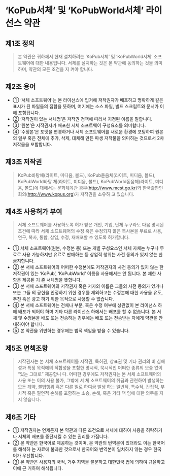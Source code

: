 # ‘KoPub서체’ 및 ‘KoPubWorld서체’ 라이선스 약관

## 제1조 정의
> 본 약관은 귀하께서 현재 설치하려는 ‘KoPub서체’ 및 ‘KoPubWorld서체’ 소프트웨어에 대한
내용입니다. 서체를 설치하는 것은 본 약관에 동의하는 것을 의미하며, 약관의 모든 조건을 지
켜야 합니다.

## 제2조 용어
- ① ‘서체 소프트웨어’는 본 라이선스에 입거해 저작권자가 배포하고 명확하게 같은 표시가 된
파일들의 집합을 뜻하며, 여기에는 소스 파일, 빌드 스크립트와 문서가 이에 포함됩니다.
- ② ‘저작권이 있는 서체명’은 저작권 정책에 따라서 지정된 이름을 말합니다.
- ③ ‘원본’은 저작권자가 배포한 서체 소프트웨어 구성요소를 의미합니다.
- ④ ‘수정본’은 포맷을 변경하거나 서체 소프트웨어를 새로운 환경에 포팅하여 원본의 일부 혹은
전체에 추가, 삭제, 대체해 만든 파생 저작물을 의미하는 것으로서 2차 저작물을 포함합니다.

## 제3조 저작권
> KoPub바탕체(라이트, 미디움, 볼드), KoPub돋움체(라이트, 미디움, 볼드), KoPubWorld바탕
체(라이트, 미디움, 볼드), KoPubWorld돋움체(라이트, 미디움, 볼드)에 대해서는 문화체육관
광부(http://www.mcst.go.kr)와 한국출판인회의(http://www.kopus.org)가 저작권을 소유하
고 있습니다.

## 제4조 사용허가 부여
> 서체 소프트웨어를 사용하도록 허가 받은 개인, 기업, 단체 누구라도 다음 명시된 조건에 따라
서체 소프트웨어의 수정 혹은 수정되지 않은 복사본을 무료로 사용, 연구, 복사, 통합, 삽입,
수정, 재배포할 수 있도록 허가합니다.
- ① 서체 소프트웨어(원본, 수정본 등) 또는 개별 구성요소인 서체 자체는 누구나 무료로 사용
가능하지만 유료로 판매하는 등 상업적 행위는 사전 동의가 있지 않는 한 금지합니다.
- ② 본 서체 소프트웨어의 어떠한 수정본에도 저작권자의 사전 동의가 있지 않는 한 저작권이
있는 ‘KoPub’, ‘KoPubWorld’ 이름을 사용해서는 안 됩니다. 본 제한 사항은 제공된 기
존 서체명을 뜻합니다.
- ③ 본 서체 소프트웨어의 저작권자 혹은 저자의 이름은 그들의 사전 동의가 있거나 또는 그들
의 공헌을 인정하기 위한 경우를 제외하고는 수정본에 대한 사용을 유도, 추천 혹은 광고
하기 위한 목적으로 사용할 수 없습니다.
- ④ 본 서체 소프트웨어는 전체나 부분, 혹은 수정 여부에 상관없이 본 라이선스 하에 배포가
되어야 하며 기타 다른 라이선스 하에서는 배포를 할 수 없습니다. 본 서체 및 수정본을
배포 또는 전송하는 경우에는 배포 또는 전송받는 자에게 약관을 안내하여야 합니다.
- ⑤ 본 약관을 위반하는 경우에는 법적 책임을 받을 수 있습니다.

## 제5조 면책조항
> 저작권자는 본 서체 소프트웨어를 저작권, 특허권, 상표권 및 기타 권리의 비 침해성과 특정
목적에의 적합성을 포함한 명시적, 묵시적인 어떠한 종류의 보증 없이 “있는 그대로” 제공합니
다. 어떠한 경우에도 저작권자는 본 서체 소프트웨어의 사용 또는 이의 사용 불가, 그밖에 서
체 소프트웨어의 취급과 관련하여 발생하는 모든 계약, 불법행위 혹은 다른 일로 하여금 발생
하는 일반적, 특수적, 간접적, 부차적 혹은 필연적 손해를 포함하는 소송, 손해, 혹은 기타 책
임에 대한 의무를 지지 않습니다.

## 제6조 기타
- ① 저작권자는 언제든지 본 약관과 다른 조건으로 서체에 대하여 사용을 허락하거나 서체의
배포를 중단시킬 수 있는 권리를 가집니다.
- ② 본 약관은 한국어로 제공하는 것이며, 본 약관의 번역본이 있더라도 이는 한국어를 해석하
는 자료에 불과한 것으로서 한국어와 번역본이 일치하지 않는 경우 한국어가 우선합니다.
- ③ 본 약관은 사용자의 국적, 거주 지역을 불문하고 대한민국 법에 의하여 규율하고 이에 근
거하여 해석됩니다. 
